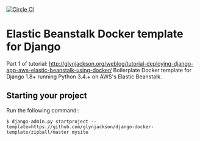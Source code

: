 
[![Circle CI](https://circleci.com/gh/IsacEkberg/crag-finder.svg?style=svg)](https://circleci.com/gh/IsacEkberg/crag-finder)

Elastic Beanstalk Docker template for Django
============================================

Part 1 of tutorial: http://glynjackson.org/weblog/tutorial-deploying-django-app-aws-elastic-beanstalk-using-docker/
Boilerplate Docker template for Django 1.8+ running Python 3.4.+ on AWS's Elastic Beanstalk.


Starting your project
---------------------

Run the following command::

    $ django-admin.py startproject --template=https://github.com/glynjackson/django-docker-template/zipball/master mysite
